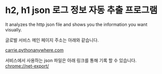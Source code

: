 # h2, h1 json 로그 정보 자동 추출 프로그램

It analyzes the http json file and shows you the information you want visually.

글로벌 서비스 메인 페이지 주소는 아래와 같습니다.

[carrie.pythonanywhere.com](http://carrie.pythonanywhere.com/)


서비스에서 사용하는 json 파일은 아래 링크를 통해 기록 할 수 있습니다.
[chrome://net-export/](chrome://net-export/)




